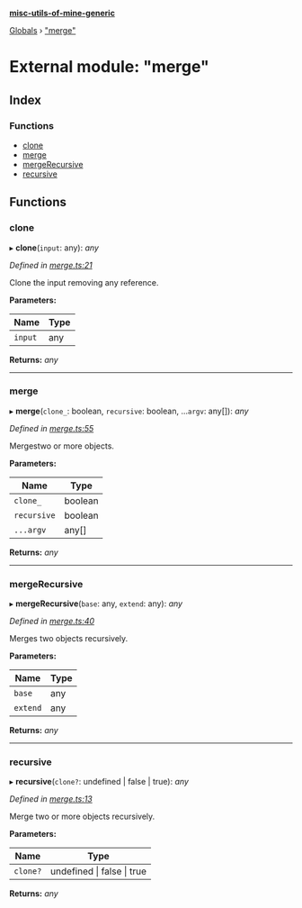 **[misc-utils-of-mine-generic](../README.md)**

[Globals](../globals.md) › ["merge"](_merge_.md)

# External module: "merge"

## Index

### Functions

* [clone](_merge_.md#clone)
* [merge](_merge_.md#merge)
* [mergeRecursive](_merge_.md#mergerecursive)
* [recursive](_merge_.md#recursive)

## Functions

###  clone

▸ **clone**(`input`: any): *any*

*Defined in [merge.ts:21](https://github.com/cancerberoSgx/misc-utils-of-mine/blob/81c6d6b/misc-utils-of-mine-generic/src/merge.ts#L21)*

Clone the input removing any reference.

**Parameters:**

Name | Type |
------ | ------ |
`input` | any |

**Returns:** *any*

___

###  merge

▸ **merge**(`clone_`: boolean, `recursive`: boolean, ...`argv`: any[]): *any*

*Defined in [merge.ts:55](https://github.com/cancerberoSgx/misc-utils-of-mine/blob/81c6d6b/misc-utils-of-mine-generic/src/merge.ts#L55)*

Mergestwo or more objects.

**Parameters:**

Name | Type |
------ | ------ |
`clone_` | boolean |
`recursive` | boolean |
`...argv` | any[] |

**Returns:** *any*

___

###  mergeRecursive

▸ **mergeRecursive**(`base`: any, `extend`: any): *any*

*Defined in [merge.ts:40](https://github.com/cancerberoSgx/misc-utils-of-mine/blob/81c6d6b/misc-utils-of-mine-generic/src/merge.ts#L40)*

Merges two objects recursively.

**Parameters:**

Name | Type |
------ | ------ |
`base` | any |
`extend` | any |

**Returns:** *any*

___

###  recursive

▸ **recursive**(`clone?`: undefined | false | true): *any*

*Defined in [merge.ts:13](https://github.com/cancerberoSgx/misc-utils-of-mine/blob/81c6d6b/misc-utils-of-mine-generic/src/merge.ts#L13)*

Merge two or more objects recursively.

**Parameters:**

Name | Type |
------ | ------ |
`clone?` | undefined \| false \| true |

**Returns:** *any*